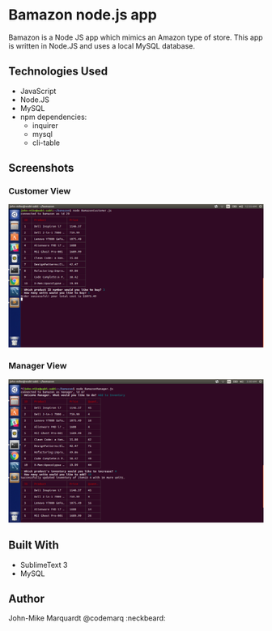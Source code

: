 # Bamazon node.js app
Bamazon is a Node JS app which mimics an Amazon type of store.  This app is written in Node.JS and uses a local MySQL database.

## Technologies Used
* JavaScript
* Node.JS
* MySQL
* npm dependencies:
	* inquirer
	* mysql
	* cli-table


## Screenshots

### Customer View
![ScreenShot](custSuccess.png)

### Manager View
![ScreenShot](bamazonManager.png)

## Built With
* SublimeText 3
* MySQL


## Author
John-Mike Marquardt @codemarq
:neckbeard: